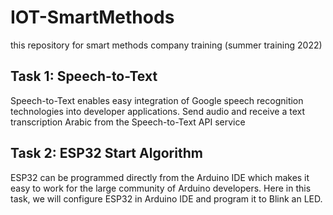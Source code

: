 # IOT-SmartMethods
this repository for smart methods company training (summer training 2022)

<h2>Task 1: Speech-to-Text </h2>
<p>Speech-to-Text enables easy integration of Google speech recognition technologies into developer applications. Send audio and receive a text transcription Arabic from the Speech-to-Text API service</p>

<h2>Task 2: ESP32 Start Algorithm </h2>
<p>ESP32 can be programmed directly from the Arduino IDE which makes it easy to work for the large community of Arduino developers. Here in this task, we will configure ESP32 in Arduino IDE and program it to Blink an LED.</p>
